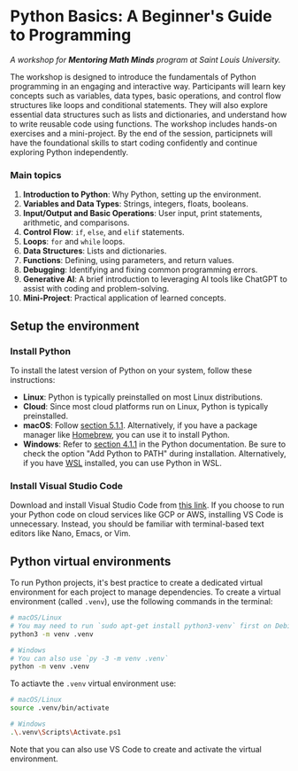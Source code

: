 # Python Basics: A Beginner's Guide to Programming

*A workshop for **Mentoring Math Minds** program at Saint Louis University.*

The workshop is designed to introduce the fundamentals of Python programming in an engaging and interactive way. Participants will learn key concepts such as variables, data types, basic operations, and control flow structures like loops and conditional statements. They will also explore essential data structures such as lists and dictionaries, and understand how to write reusable code using functions. The workshop includes hands-on exercises and a mini-project. By the end of the session, participnets will have the foundational skills to start coding confidently and continue exploring Python independently.

### **Main topics**  
1. **Introduction to Python**: Why Python, setting up the environment.  
2. **Variables and Data Types**: Strings, integers, floats, booleans.  
3. **Input/Output and Basic Operations**: User input, print statements, arithmetic, and comparisons.  
4. **Control Flow**: `if`, `else`, and `elif` statements.  
5. **Loops**: `for` and `while` loops.  
6. **Data Structures**: Lists and dictionaries.  
7. **Functions**: Defining, using parameters, and return values.  
8. **Debugging**: Identifying and fixing common programming errors.  
9. **Generative AI**: A brief introduction to leveraging AI tools like ChatGPT to assist with coding and problem-solving.  
10. **Mini-Project**: Practical application of learned concepts.

## Setup the environment

### Install Python  
To install the latest version of Python on your system, follow these instructions:  
- **Linux**: Python is typically preinstalled on most Linux distributions.
- **Cloud**: Since most cloud platforms run on Linux, Python is typically preinstalled.
- **macOS**: Follow [section 5.1.1](https://docs.python.org/3/using/mac.html#installation-steps). Alternatively, if you have a package manager like [Homebrew](https://brew.sh), you can use it to install Python. 
- **Windows**: Refer to [section 4.1.1](https://docs.python.org/3/using/windows.html#installation-steps) in the Python documentation. Be sure to check the option "Add Python to PATH" during installation. Alternatively, if you have [WSL](https://learn.microsoft.com/en-us/windows/wsl/about) installed, you can use Python in WSL. 

### Install Visual Studio Code  
Download and install Visual Studio Code from [this link](https://code.visualstudio.com/Download). If you choose to run your Python code on cloud services like GCP or AWS, installing VS Code is unnecessary. Instead, you should be familiar with terminal-based text editors like Nano, Emacs, or Vim.

## Python virtual environments
To run Python projects, it's best practice to create a dedicated virtual environment for each project to manage dependencies. To create a virtual environment (called `.venv`), use the following commands in the terminal:

```bash 
# macOS/Linux
# You may need to run `sudo apt-get install python3-venv` first on Debian-based OSs
python3 -m venv .venv

# Windows
# You can also use `py -3 -m venv .venv`
python -m venv .venv
```

To actiavte the `.venv` virtual environment use:

```bash
# macOS/Linux
source .venv/bin/activate

# Windows
.\.venv\Scripts\Activate.ps1
```

Note that you can also use VS Code to create and activate the virtual environment.




